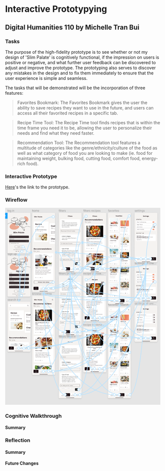 # Interactive Prototypying

## Digital Humanities 110 by Michelle Tran Bui 

### Tasks
The purpose of the high-fidelity prototype is to see whether or not my design of 'Slim Palate' is cognitively functional, if the impression on users is positive or negative, and what further user feedback can be discovered to adjust and improve the prototype. The prototyping also serves to discover any mistakes in the design and to fix them immediately to ensure that the user experience is simple and seamless.

The tasks that will be demonstrated will be the incorporation of three features:

> Favorites Bookmark: The Favorites Bookmark gives the user the ability to save recipes they want to use in the future, and users can access all their favorited recipes in a specific tab.

> Recipe Time Tool: The Recipe Time tool finds recipes that is within the time frame you need it to be, allowing the user to personalize their needs and find what they need faster.

> Recommendation Tool: The Recommendation tool features a multitude of categories like the genre/ethnicity/culture of the food as well as what category of food you are looking to make (ie. food for maintaining weight, bulking food, cutting food, comfort food, energy-rich food).

### Interactive Prototype

[Here](https://www.figma.com/proto/eJeO4e35IBf7p9BptgnNIp/activity-6?node-id=22%3A207&scaling=min-zoom&page-id=22%3A206)'s the link to the prototype. 

### Wireflow

![Wireflow](flow.png)

### Cognitive Walkthrough

#### Summary

### Reflection
#### Summary
#### Future Changes
